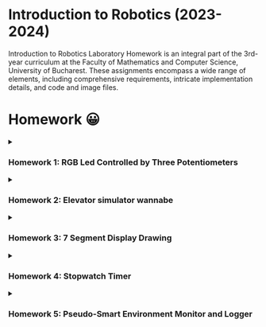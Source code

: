 # Introduction to Robotics (2023-2024)
Introduction to Robotics Laboratory Homework is an integral part of the 3rd-year curriculum at the Faculty of Mathematics and Computer Science, University of Bucharest. These assignments encompass a wide range of elements, including comprehensive requirements, intricate implementation details, and code and image files.
# Homework 😀
<details>
  <summary><h3>Homework 1: RGB Led Controlled by Three Potentiometers</h3></summary>
  <p><strong>Task requirements:</strong> Control each channel (red, green, and blue) of an RGB LED using three separate potentiometers.This control is achieved using digital electronics, where the Arduino reads the potentiometer values and then sends mapped values to control each of the pins linked to the LED.  </p>
  <p>
    <strong>Components Used:</strong>
    <ul>
      <li>1 RGB LED</li>
      <li>3 potentiometers</li>
      <li>wires and 3 resistors of 330Ω </li>
    </ul>
  </p>
  <p><strong>Setup photo:</strong></p>
  <p><img src="https://github.com/CaruntuRazvan/IntroductionToRobotics/assets/115624498/43815df3-0206-4cf7-b8d2-8b59947a3d6e" alt="Text alternativ al imaginii" height="600" width="600"></p>
  <p><strong>Functionality:</strong> <a href="https://www.youtube.com/shorts/vQ07wmHCx5U" target="_blank">Link video</a></p>
</details>  

<details>
  <summary><h3>Homework 2: Elevator simulator wannabe</h3></summary>
  <p><strong>Task requirements:</strong> This project involves creating a simulation of a 3-floor elevator control system using LEDs, buttons, and a buzzer. Each of the 3 LEDs is meant to correspond to one of the 3 floors, with the LED representing the current floor illuminating. Additionally, another LED (the red one) signifies the elevator's operational status. It will blink while the elevator is in motion and remain steady when it is stationary.
    
The system also incorporates 3 buttons that simulate the call buttons from the 3 different floors. When one of these buttons is pressed, the elevator should simulate movement towards that floor after a brief delay of around 1-2 seconds. Furthermore, the buzzer should produce brief sounds in the following situations: when the elevator arrives at the desired floor (similar to a "cling" sound) and during the elevator doors closing and movement. </p>
  <p>
    <strong>Components Used:</strong>
    <ul>
      <li>4 LEDs</li>
      <li>3 buttons</li>
      <li>a buzzer</li>
      <li>wires and 5 resistors (4 with a resistance of 330 Ω, one for each LED, and 1 with a resistance of 100 Ω for the buzzer)</li>
    </ul>
  </p>
  <p><strong>Setup photo:</strong></p>
  <p><img src="https://github.com/CaruntuRazvan/IntroductionToRobotics/assets/115624498/1b553a53-0c07-4b15-a1a8-0034dfcd55e9" alt="Text alternativ al imaginii" height="600" width="600"></p>
  <p><strong>Functionality:</strong> <a href="https://www.youtube.com/shorts/MaEhQ8o4Uqs" target="_blank">Link video</a></p>
</details>  

<details>
  <summary><h3>Homework 3: 7 Segment Display Drawing</h3></summary>
  <p><strong>Task requirements:</strong> This project uses the joystick to control the segment's position and simulate "drawing" on the display. The transitions between segments should be natural, allowing them to move from their current positions to neighboring ones without passing through any "walls." The initial position should be set on the decimal point (DP). The current position will always blink, regardless of whether the segment is turned on or off. The user can use the joystick to navigate to neighboring positions, as described in the accompanying table for movement directions. A short press of the button will toggle the segment's state from ON to OFF or from OFF to ON. A long press of the button will reset the entire display by turning off all segments and relocating the current position to the decimal point.
 </p>
  <p>
    <strong>Components Used:</strong>
    <ul>
      <li>one 7-Segment Display</li>
      <li>one joystick</li>
      <li>wires and 8 resistors (with a resistance of 220Ω or 330Ω)</li>
    </ul>
  </p>
  <p><strong>Neighbors for 7-Segment Display:</strong></p>
  <p><img src="https://github.com/CaruntuRazvan/IntroductionToRobotics/assets/115624498/33d34a42-cab1-40c3-8227-3751b44228ab" alt="Text alternativ al imaginii" height="175" width="335"></p>
  <p><strong>Setup photo:</strong></p>
  <p><img src="https://github.com/CaruntuRazvan/IntroductionToRobotics/assets/115624498/70781c11-078a-48a2-b27e-325d916abf1c" alt="Text alternativ al imaginii" height="600" width="600"></p>
  <p><strong>Functionality:</strong> <a href="https://www.youtube.com/shorts/ypRhZ_DGU2k" target="_blank">Link video</a></p>
</details>  

<details>
  <summary><h3>Homework 4: Stopwatch Timer</h3></summary>
  <p><strong>Task requirements:</strong> In this project, the goal is to create a stopwatch timer using a 4-digit 7-segment display and 3 buttons. The timer should measure in 10ths of a second and include a save lap function. The initial display shows "000.0". Initiating the timer occurs upon pressing the Start/Stop button. While the timer is running, pressing the lap button stores the current timer value in memory, allowing for up to 4 laps to be saved.Resetting the timer with the reset button has no effect on counting.

If the pause button is pressed, the timer halts, and the lap flag button becomes inactive in Pause Mode.Pressing the reset button restores the timer to "000.0". Following a reset, the flag buttons can be utilized to sequentially navigate through the saved lap times. Each button press transitions to the next saved lap, and continuous pressing facilitates a seamless cycling experience. Resetting in this state clears all flags and reverts the timer display to "000.0". 
 </p>
  <p>
    <strong>Components Used:</strong>
    <ul>
      <li>a 4-digit 7-segment display</li>
      <li>a 74HC595 shift register</li>
      <li>
        3 buttons:
        <ul>
          <li>Start or Stop Button  </li>
<li>Reset Button: reset (when in pause mode) or clear saved laps (when in lap-viewing mode). </li>
<li>Lap Button: save a lap (if in counting mode) and navigate through the last saved laps.</li>
        </ul>
      </li>
      <li>wires and 7 resistors (with a resistance of 220Ω or 330Ω)</li>
    </ul>
</p>

  <p><strong>Electronic scheme:</strong></p>
  <p><img src="https://github.com/CaruntuRazvan/IntroductionToRobotics/assets/115624498/ed013c77-6727-482a-bb8d-2f9a1ba46fbb" alt="Text alternativ al imaginii" height="500" width="500"></p>
  <p><strong>Setup photo:</strong></p>
  <p><img src="https://github.com/CaruntuRazvan/IntroductionToRobotics/assets/115624498/620f6c3a-2820-4d89-9c4c-da82e26aab5a" alt="Text alternativ al imaginii" height="600" width="600"></p>
  <p><strong>Functionality:</strong> <a href="https://www.youtube.com/shorts/zXETFUREEnk" target="_blank">Link video</a></p>
</details>  

<details>
  <summary><h3>Homework 5: Pseudo-Smart Environment Monitor and Logger</h3></summary>
  <p><strong>Task requirements:</strong> 
 </p>
  <p>
    <strong>Components Used:</strong>
    <ul>
      <li>RGB LED</li>
      <li>Ultrasonic Sensor (HC-SR04)</li>
      <li>Photocell/LDR (Light-Dependent Resistor)</li>
      <li>wires and 4 resistors (3 with a resistance of 330 Ω for the RGB LED and 1 with a resistance of 10 kΩ for the photocell)</li>
    </ul>
</p>

  <p><strong>Electronic scheme:</strong></p>
  <p><img src="https://github.com/CaruntuRazvan/IntroductionToRobotics/assets/115624498/69defde9-5740-46c9-ac5e-bfa1e54f26e5" alt="Text alternativ al imaginii" height="450" width="600"></p>
  <p><strong>Setup photo:</strong></p>
  <p><img src="" alt="Text alternativ al imaginii" height="600" width="600"></p>
  <p><strong>Functionality:</strong> <a href="https://www.youtube.com/shorts/zXETFUREEnk" target="_blank">Link video</a></p>
</details>  
